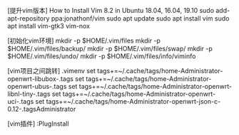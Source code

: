 [提升vim版本]
How to Install Vim 8.2 in Ubuntu 18.04, 16.04, 19.10
sudo add-apt-repository ppa:jonathonf/vim
sudo apt update
sudo apt install vim
sudo apt install vim-gtk3 vim-nox

[初始化vim环境]
mkdir -p $HOME/.vim/files
mkdir -p $HOME/.vim/files/backup/
mkdir -p $HOME/.vim/files/swap/
mkdir -p $HOME/.vim/files/undo/
mkdir -p $HOME/.vim/files/info/viminfo

[vim项目之间跳转]
.vimenv
set tags+=~/.cache/tags/home-Administrator-openwrt-libubox-.tags
set tags+=~/.cache/tags/home-Administrator-openwrt-ubus-.tags
set tags+=~/.cache/tags/home-Administrator-openwrt-libnl-tiny-.tags
set tags+=~/.cache/tags/home-Administrator-openwrt-uci-.tags
set tags+=~/.cache/tags/home-Administrator-openwrt-json-c-0.12-.tagsAdministrator

[vim插件]
:PlugInstall
